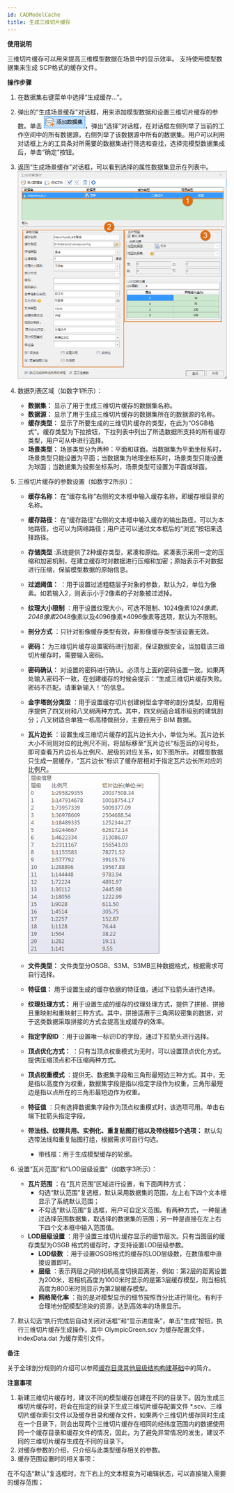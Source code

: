 ```yaml
---
id: CADModelCache
title: 生成三维切片缓存
---
```

**使用说明**

三维切片缓存可以用来提高三维模型数据在场景中的显示效率。  支持使用模型数据集来生成 SCP格式的缓存文件。

**操作步骤**

  1. 在数据集右键菜单中选择“生成缓存...”。
  2. 弹出的“生成场景缓存”对话框，用来添加模型数据和设置三维切片缓存的参数。单击 ![](img/AddDataSet.png)，弹出“选择”对话框，在对话框左侧列举了当前的工作空间中的所有数据源，右侧列举了该数据源中所有的数据集。用户可以利用对话框上方的工具条对所需要的数据集进行筛选和查找，选择完模型数据集成后，单击“确定”按钮。
  3. 返回“生成场景缓存”对话框，可以看到选择的属性数据集显示在列表中。  
![图：生成场景缓存对话框 ](img/ModelCacheDia.png)  
 
  4. 数据列表区域（如数字1所示）：
       * **数据集：** 显示了用于生成三维切片缓存的数据集名称。
       * **数据源：** 显示了用于生成三维切片缓存的数据集所在的数据源的名称。
       * **缓存类型：** 显示了所要生成的三维切片缓存的类型，在此为“OSGB格式”。缓存类型为下拉按钮，下拉列表中列出了所选数据所支持的所有缓存类型，用户可从中进行选择。
       * **场景类型：** 场景类型分为两种：平面和球面。当数据集为平面坐标系时，场景类型只能设置为平面；当数据集为地理坐标系时，场景类型只能设置为球面；当数据集为投影坐标系时，场景类型可设置为平面或球面。
  5. 三维切片缓存的参数设置（如数字2所示）：
       * **缓存名称：** 在“缓存名称”右侧的文本框中输入缓存名称，即缓存根目录的名称。
       * **缓存路径：** 在“缓存路径”右侧的文本框中输入缓存的输出路径，可以为本地路径，也可以为网络路径；用户还可以通过文本框后的“浏览”按钮来选择路径。
       * **存储类型** :系统提供了2种缓存类型，紧凑和原始。紧凑表示采用一定的压缩和加密机制，在建立缓存时对数据进行压缩和加密；原始表示不对数据进行压缩，保留模型数据的原始信息。
       * **过滤阈值：** ：用于设置过滤粗糙层子对象的参数，默认为2，单位为像素。如若输入2，则表示小于2像素的子对象被过滤掉。
       * **纹理大小限制** ：用于设置纹理大小，可选不限制、1024像素*1024像素、2048像素*2048像素以及4096像素*4096像素等选项，默认为不限制。
       * **剖分方式** ：只针对影像缓存类型有效，非影像缓存类型该设置无效。
       * **密码：** 为三维切片缓存设置密码进行加密，保证数据安全，当加载该三维切片缓存时，需要输入密码。
       * **密码确认：** 对设置的密码进行确认。必须与上面的密码设置一致。如果两处输入密码不一致，在创建缓存的时候会提示：“生成三维切片缓存失败。密码不匹配，请重新输入！”的信息。
       * **金字塔剖分类型** ：用于设置缓存切片创建树型金字塔的剖分类型，应用程序提供了四叉树和八叉树两种方式。其中，四叉树适合城市级别的建筑剖分；八叉树适合单独一栋高楼做剖分，主要应用于 BIM 数据。
       * **瓦片边长** ：设置生成三维切片缓存的瓦片边长大小，单位为米。瓦片边长大小不同则对应的比例尺不同，将鼠标移至“瓦片边长”标签后的问号处，即可查看万片边长与比例尺、层级的对应关系，如下图所示。对模型数据只生成一层缓存，“瓦片边长”标识了缓存层相对于指定瓦片边长所对应的比例尺。  
  ![](img/LevelInformation.png)  

       * **文件类型：** 文件类型分OSGB、S3M、S3MB三种数据格式，根据需求可自行选择。
       * **特征值：** 用于设置生成的缓存依据的特征值，通过下拉箭头进行选择。
       * **纹理处理方式：** 用于设置生成的缓存的纹理处理方式，提供了拼接、拼接且重映射和重映射三种方式。其中，拼接适用于三角网较密集的数据，对于这类数据采取拼接的方式会提高生成缓存的效率。
       * **指定字段ID** ：用于设置唯一标识ID的字段，通过下拉箭头进行选择。
       * **顶点优化方式：** ：只有当顶点权重模式为无时，可以设置顶点优化方式。提供压缩顶点和不压缩两种方式。
       * **顶点权重模式** ：提供无、数据集字段和三角形最短边三种方式。其中，无是指以高度作为权重，数据集字段是指以指定字段作为权重，三角形最短边是指以点所在的三角形最短边作为权重。
       * **特征值** ：只有选择数据集字段作为顶点权重模式时，该选项可用。单击右端下拉箭头指定字段。
       * **带法线、纹理共用、实例化、重复贴图打组以及带线框5个选项：** 默认勾选带法线和重复贴图打组，根据需求可自行勾选。
         * 带线框：用于生成模型缓存的轮廓。
  6. 设置“瓦片范围”和“LOD层级设置”（如数字3所示）：
       * **瓦片范围** ：在“瓦片范围”区域进行设置，有下面两种方式：
         * 勾选“默认范围”复选框，默认采用数据集的范围，左上右下四个文本框显示了系统默认范围；
         * 不勾选“默认范围”复选框，用户可自定义范围。有两种方式，一种是通过选择范围数据集，取选择的数据集的范围；另一种是直接在左上右下四个文本框中输入范围值。 
       * **LOD层级设置** ：用于设置三维切片缓存显示的细节层次。只有当图层的缓存类型为OSGB 格式的缓存时，才支持设置LOD层级参数。 
         * **LOD级数** ：用于设置OSGB格式的缓存的LOD层级数，在数值框中直接设置即可。
         * **层级** ：表示两层之间的相机高度切换距离差，例如：第2层的距离设置为200米，若相机高度为1000米时显示的是第3层缓存模型，则当相机高度为800米时则显示为第2层缓存模型。
         * **网格简化率** ：指的是对模型显示的细节按照百分比进行简化。有利于合理地分配模型渲染的资源，达到高效率的场景显示。
  7. 默认勾选“执行完成后自动关闭对话框”和“显示进度条”，单击“生成”按钮，执行三维切片缓存生成操作。其中 OlympicGreen.scv 为缓存配置文件，indexData.dat 为缓存索引文件。

**备注**

关于全球剖分规则的介绍可以参照[缓存目录其他层级结构构建基础](../../ApplicationTheme/CacheBuild/ImageCache4Base)中的简介。

**注意事项**

  1. 新建三维切片缓存时，建议不同的模型缓存创建在不同的目录下。因为生成三维切片缓存时，将会在指定的目录下生成三维切片缓存配置文件 *.scv、三维切片缓存索引文件以及缓存目录和缓存文件，如果两个三维切片缓存同时生成在一个目录下，则会出现两个三维切片缓存在相同的经纬度范围内的数据使用同一个缓存目录和缓存文件的情况，因此，为了避免异常情况的发生，建议不同的三维切片缓存生成在不同的目录下。
  2. 对缓存参数的介绍，只介绍与此类型缓存相关的参数。
  3. 缓存范围设置时的相关事项： 

在不勾选“默认”复选框时，左下右上的文本框变为可编辑状态，可以直接输入需要的缓存范围；

  

 

